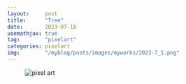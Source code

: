 ```yaml
---
layout:     post
title:      "Tree"
date:       2023-07-18
usemathjax: true
tag:        "pixelart"
categories: pixelart
img:        "/myblog/posts/images/myworks/2023-7_1.png"
---
```


<figure>
    <img class="art" src="{{ site.image_location }}/myworks/2023-7_1.png" alt="pixel art"/>
</figure>